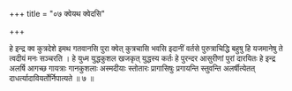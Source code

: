 +++
title = "०७ क्वेयथ क्वेदसि"

+++

हे इन्द्र क्व कुत्रदेशे इमथ गतवानसि पुरा क्वेत् कुत्रचासि भवसि इदानीं वर्तसे पुरुत्राचिद्धि बहुषु हि यजमानेषु ते त्वदीयं मनः सञ्चरति । हे युध्म युद्धकुशल खजकृत् युद्धस्य कर्तः हे पुरन्दर आसुरीणां पुरां दारयितः हे इन्द्र अलर्षि आगच्छ गायत्राः गानकुशलाः अस्मदीयाः स्तोतारः प्रागासिषुः प्रगायन्ति स्तुवन्ति अलर्षीत्येतत् दाधर्त्यादावियर्तोर्निपात्यते ॥ ७ ॥